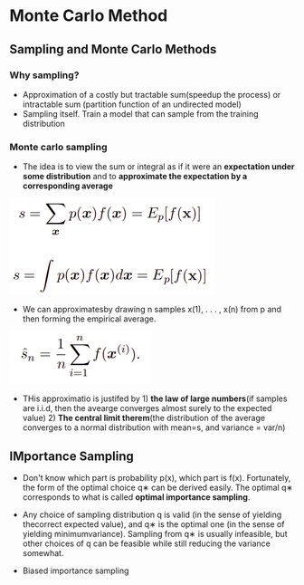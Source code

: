 # Monte Carlo Method

## Sampling and Monte Carlo Methods
### Why sampling?
* Approximation of a costly but tractable sum(speedup the process) or intractable sum (partition function of an undirected model)
* Sampling itself. Train a model that can sample from the training distribution

### Monte carlo sampling
* The idea is to view the sum or integral as if it were an **expectation under some distribution** and to **approximate the expectation by a corresponding average**

![](https://github.com/changliu816/CV-paper-review/blob/master/photo/Screenshot%20from%202018-12-13%2013-35-54.png)

* We can approximatesby drawing n samples x(1), . . . , x(n) from p and then forming the empirical average.

![](https://github.com/changliu816/CV-paper-review/blob/master/photo/Screenshot%20from%202018-12-13%2013-40-37.png)

* THis approximatio is justifed by 1) **the law of large numbers**(if samples are i.i.d, then the avearge converges almost surely to the expected value) 2) **The central limit therem**(the distribution of the average converges to a normal distribution with mean=s, and variance = var/n)

## IMportance Sampling
* Don't know which part is probability p(x), which part is f(x). Fortunately, the form of the optimal choice q∗ can be derived easily. The optimal q∗ corresponds to what is called **optimal importance sampling**.


* Any choice of sampling distribution q is valid (in the sense of yielding thecorrect expected value), and q∗ is the optimal one (in the sense of yielding minimumvariance). Sampling from q∗ is usually infeasible, but other choices of q can be feasible while still reducing the variance somewhat.

* Biased importance sampling
